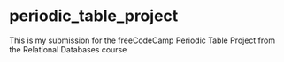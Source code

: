 # periodic_table_project
This is my submission for the freeCodeCamp Periodic Table Project from the Relational Databases course

